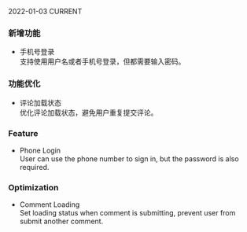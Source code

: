 2022-01-03
CURRENT
### 新增功能

- 手机号登录   
支持使用用户名或者手机号登录，但都需要输入密码。

### 功能优化

- 评论加载状态   
优化评论加载状态，避免用户重复提交评论。

### Feature

- Phone Login   
User can use the phone number to sign in, but the password is also required.

### Optimization

- Comment Loading   
Set loading status when comment is submitting, prevent user from submit another comment.
